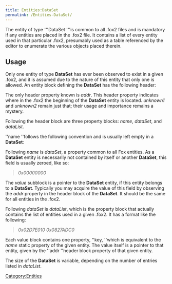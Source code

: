 ```yaml
---
title: Entities:DataSet
permalink: /Entities-DataSet/
---
```


The entity of type '''DataSet '''​is common to all .fox2 files and is
mandatory if any entities are placed in the .fox2 file. It contains a
list of every entity used in that particular .fox2, presumably used as a
table referenced by the editor to enumerate the various objects placed
therein.

## ​Usage

Only one entity of type **DataSet** has ever been observed to exist in a
given .fox2, and it is assumed due to the nature of this entity that
only one is allowed. An entity block defining the **DataSet** has the
following header:

> *<entity class="DataSet" classVersion="0" addr="0x02D7DFA0" unknown1="232" unknown2="89171">*

​The only header property known is *addr*​. This header property
indicates where in the .fox2 the beginning of the **DataSet** entity is
located. *unknown1* and *unknown2* remain just that; their usage and
importance remains a mystery.

Following the header block are three property blocks: *name*, *dataSet*,
and *dataList*.

''name ''follows the following convention and is usually left empty in a
**DataSet**:

> *<property name="name" type="String" container="StaticArray" arraySize="1">
> <value></value>
> </property>*

Following *name* is *dataSet*, a property common to all Fox entities. As
a **DataSet** entity is necessarily not contained by itself or another
**DataSet**, this field is usually zeroed, like so:

> *<property name="dataSet" type="EntityHandle" container="StaticArray" arraySize="1">
> <value>0x00000000</value>
> </property>*

The *value* subblock is a pointer to the **DataSet** entity, if this
entity belongs to a **DataSet**. Typically you may acquire the value of
this field by observing the *addr* property in the header block of the
**DataSet**. It should be the same for all entities in the .fox2.

Following *dataSet* is *dataList*, which is the property block that
actually contains the list of entities used in a given .fox2. It has a
format like the following:

> *<property name="dataList" type="EntityPtr" container="StringMap" arraySize="2">
> <value key="cypr_location">0x02D7E010</value>
> <value key="TexturePackLoadConditioner0000">0x0827ADC0</value>
> </property>*

Each value block contains one property, ''key, ''which is equivalent to
the *name* static property of the given entity. The value itself is a
pointer to that entity, given by the ''addr ''header block property of
that given entity.

The size of the **DataSet** is variable, depending on the number of
entries listed in *dataList*.

[Category:Entities](/Category:Entities "wikilink")
